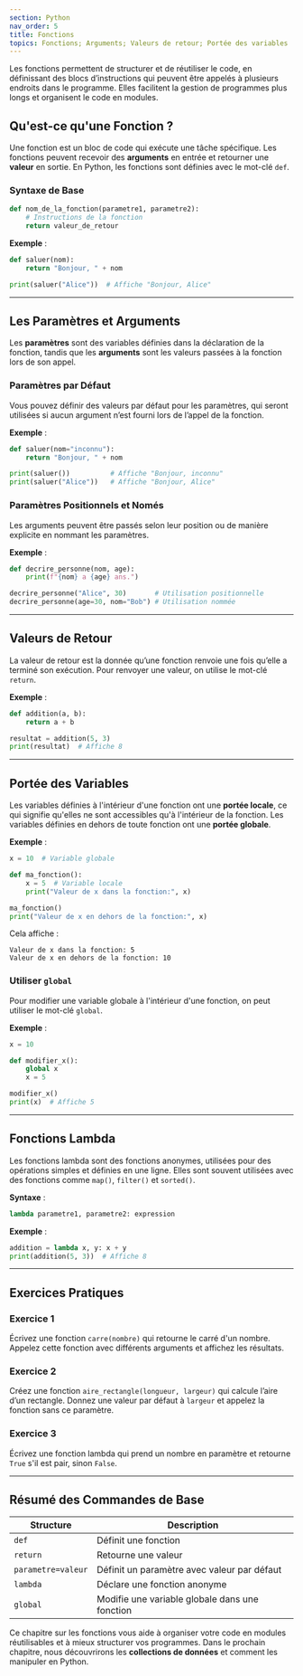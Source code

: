 ```yaml
---
section: Python
nav_order: 5
title: Fonctions
topics: Fonctions; Arguments; Valeurs de retour; Portée des variables
---
```


Les fonctions permettent de structurer et de réutiliser le code, en définissant des blocs d’instructions qui peuvent être appelés à plusieurs endroits dans le programme. Elles facilitent la gestion de programmes plus longs et organisent le code en modules.

## Qu'est-ce qu'une Fonction ?

Une fonction est un bloc de code qui exécute une tâche spécifique. Les fonctions peuvent recevoir des **arguments** en entrée et retourner une **valeur** en sortie. En Python, les fonctions sont définies avec le mot-clé `def`.

### Syntaxe de Base

```python
def nom_de_la_fonction(parametre1, parametre2):
    # Instructions de la fonction
    return valeur_de_retour
```

**Exemple** :

```python
def saluer(nom):
    return "Bonjour, " + nom

print(saluer("Alice"))  # Affiche "Bonjour, Alice"
```

---

## Les Paramètres et Arguments

Les **paramètres** sont des variables définies dans la déclaration de la fonction, tandis que les **arguments** sont les valeurs passées à la fonction lors de son appel.

### Paramètres par Défaut

Vous pouvez définir des valeurs par défaut pour les paramètres, qui seront utilisées si aucun argument n’est fourni lors de l’appel de la fonction.

**Exemple** :

```python
def saluer(nom="inconnu"):
    return "Bonjour, " + nom

print(saluer())          # Affiche "Bonjour, inconnu"
print(saluer("Alice"))   # Affiche "Bonjour, Alice"
```

### Paramètres Positionnels et Només

Les arguments peuvent être passés selon leur position ou de manière explicite en nommant les paramètres.

**Exemple** :

```python
def decrire_personne(nom, age):
    print(f"{nom} a {age} ans.")

decrire_personne("Alice", 30)       # Utilisation positionnelle
decrire_personne(age=30, nom="Bob") # Utilisation nommée
```

---

## Valeurs de Retour

La valeur de retour est la donnée qu’une fonction renvoie une fois qu’elle a terminé son exécution. Pour renvoyer une valeur, on utilise le mot-clé `return`.

**Exemple** :

```python
def addition(a, b):
    return a + b

resultat = addition(5, 3)
print(resultat)  # Affiche 8
```

---

## Portée des Variables

Les variables définies à l'intérieur d'une fonction ont une **portée locale**, ce qui signifie qu'elles ne sont accessibles qu'à l'intérieur de la fonction. Les variables définies en dehors de toute fonction ont une **portée globale**.

**Exemple** :

```python
x = 10  # Variable globale

def ma_fonction():
    x = 5  # Variable locale
    print("Valeur de x dans la fonction:", x)

ma_fonction()  
print("Valeur de x en dehors de la fonction:", x)
```

Cela affiche :
```
Valeur de x dans la fonction: 5
Valeur de x en dehors de la fonction: 10
```

### Utiliser `global`

Pour modifier une variable globale à l'intérieur d'une fonction, on peut utiliser le mot-clé `global`.

**Exemple** :

```python
x = 10

def modifier_x():
    global x
    x = 5

modifier_x()
print(x)  # Affiche 5
```

---

## Fonctions Lambda

Les fonctions lambda sont des fonctions anonymes, utilisées pour des opérations simples et définies en une ligne. Elles sont souvent utilisées avec des fonctions comme `map()`, `filter()` et `sorted()`.

**Syntaxe** :

```python
lambda parametre1, parametre2: expression
```

**Exemple** :

```python
addition = lambda x, y: x + y
print(addition(5, 3))  # Affiche 8
```

---

## Exercices Pratiques

### Exercice 1

Écrivez une fonction `carre(nombre)` qui retourne le carré d'un nombre. Appelez cette fonction avec différents arguments et affichez les résultats.

### Exercice 2

Créez une fonction `aire_rectangle(longueur, largeur)` qui calcule l’aire d’un rectangle. Donnez une valeur par défaut à `largeur` et appelez la fonction sans ce paramètre.

### Exercice 3

Écrivez une fonction lambda qui prend un nombre en paramètre et retourne `True` s'il est pair, sinon `False`.

---

## Résumé des Commandes de Base

| Structure               | Description                                    |
|-------------------------|------------------------------------------------|
| `def`                   | Définit une fonction                           |
| `return`                | Retourne une valeur                            |
| `parametre=valeur`      | Définit un paramètre avec valeur par défaut    |
| `lambda`                | Déclare une fonction anonyme                   |
| `global`                | Modifie une variable globale dans une fonction |

Ce chapitre sur les fonctions vous aide à organiser votre code en modules réutilisables et à mieux structurer vos programmes. Dans le prochain chapitre, nous découvrirons les **collections de données** et comment les manipuler en Python.